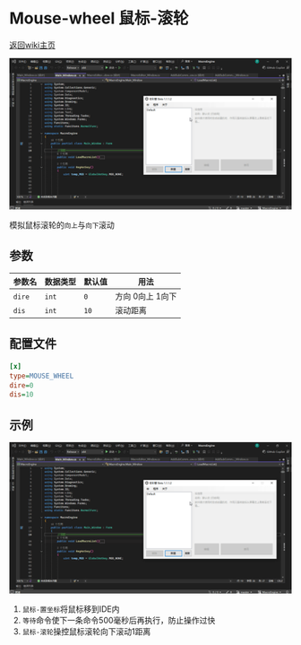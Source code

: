 # Mouse-wheel 鼠标-滚轮
[返回wiki主页](/wiki/Home.md)

![示例](001.gif)

模拟鼠标滚轮的`向上`与`向下`滚动

## 参数

|参数名|数据类型|默认值|用法|
|-|-|-|-|
|`dire`|`int`|`0`|方向  0向上  1向下|
|`dis`|`int`|`10`|滚动距离|

## 配置文件

```ini
[x]
type=MOUSE_WHEEL
dire=0
dis=10
```

## 示例

![示例](001.gif)

  1. `鼠标-置坐标`将鼠标移到IDE内
  2. `等待`命令使下一条命令500毫秒后再执行，防止操作过快
  3. `鼠标-滚轮`操控鼠标滚轮向下滚动1距离
